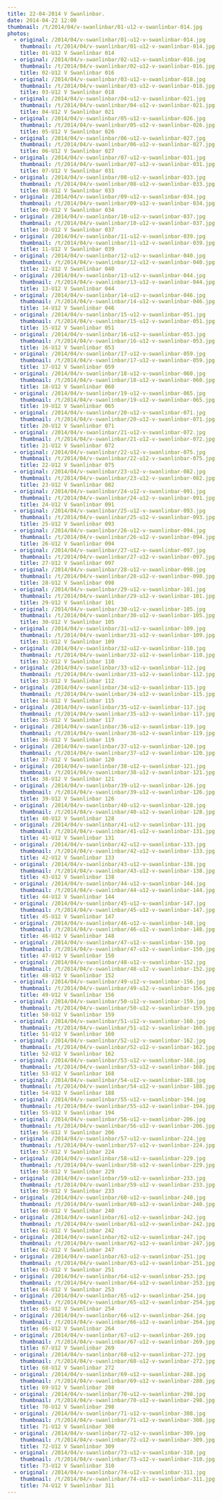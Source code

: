 ```yaml
---
title: 22-04-2014 V Swanlinbar.
date: 2014-04-22 12:00
thumbnail: /t/2014/04/v-swanlinbar/01-u12-v-swanlinbar-014.jpg
photos:
  - original: /2014/04/v-swanlinbar/01-u12-v-swanlinbar-014.jpg
    thumbnail: /t/2014/04/v-swanlinbar/01-u12-v-swanlinbar-014.jpg
    title: 01-U12 V Swanlinbar 014
  - original: /2014/04/v-swanlinbar/02-u12-v-swanlinbar-016.jpg
    thumbnail: /t/2014/04/v-swanlinbar/02-u12-v-swanlinbar-016.jpg
    title: 02-U12 V Swanlinbar 016
  - original: /2014/04/v-swanlinbar/03-u12-v-swanlinbar-018.jpg
    thumbnail: /t/2014/04/v-swanlinbar/03-u12-v-swanlinbar-018.jpg
    title: 03-U12 V Swanlinbar 018
  - original: /2014/04/v-swanlinbar/04-u12-v-swanlinbar-021.jpg
    thumbnail: /t/2014/04/v-swanlinbar/04-u12-v-swanlinbar-021.jpg
    title: 04-U12 V Swanlinbar 021
  - original: /2014/04/v-swanlinbar/05-u12-v-swanlinbar-026.jpg
    thumbnail: /t/2014/04/v-swanlinbar/05-u12-v-swanlinbar-026.jpg
    title: 05-U12 V Swanlinbar 026
  - original: /2014/04/v-swanlinbar/06-u12-v-swanlinbar-027.jpg
    thumbnail: /t/2014/04/v-swanlinbar/06-u12-v-swanlinbar-027.jpg
    title: 06-U12 V Swanlinbar 027
  - original: /2014/04/v-swanlinbar/07-u12-v-swanlinbar-031.jpg
    thumbnail: /t/2014/04/v-swanlinbar/07-u12-v-swanlinbar-031.jpg
    title: 07-U12 V Swanlinbar 031
  - original: /2014/04/v-swanlinbar/08-u12-v-swanlinbar-033.jpg
    thumbnail: /t/2014/04/v-swanlinbar/08-u12-v-swanlinbar-033.jpg
    title: 08-U12 V Swanlinbar 033
  - original: /2014/04/v-swanlinbar/09-u12-v-swanlinbar-034.jpg
    thumbnail: /t/2014/04/v-swanlinbar/09-u12-v-swanlinbar-034.jpg
    title: 09-U12 V Swanlinbar 034
  - original: /2014/04/v-swanlinbar/10-u12-v-swanlinbar-037.jpg
    thumbnail: /t/2014/04/v-swanlinbar/10-u12-v-swanlinbar-037.jpg
    title: 10-U12 V Swanlinbar 037
  - original: /2014/04/v-swanlinbar/11-u12-v-swanlinbar-039.jpg
    thumbnail: /t/2014/04/v-swanlinbar/11-u12-v-swanlinbar-039.jpg
    title: 11-U12 V Swanlinbar 039
  - original: /2014/04/v-swanlinbar/12-u12-v-swanlinbar-040.jpg
    thumbnail: /t/2014/04/v-swanlinbar/12-u12-v-swanlinbar-040.jpg
    title: 12-U12 V Swanlinbar 040
  - original: /2014/04/v-swanlinbar/13-u12-v-swanlinbar-044.jpg
    thumbnail: /t/2014/04/v-swanlinbar/13-u12-v-swanlinbar-044.jpg
    title: 13-U12 V Swanlinbar 044
  - original: /2014/04/v-swanlinbar/14-u12-v-swanlinbar-046.jpg
    thumbnail: /t/2014/04/v-swanlinbar/14-u12-v-swanlinbar-046.jpg
    title: 14-U12 V Swanlinbar 046
  - original: /2014/04/v-swanlinbar/15-u12-v-swanlinbar-051.jpg
    thumbnail: /t/2014/04/v-swanlinbar/15-u12-v-swanlinbar-051.jpg
    title: 15-U12 V Swanlinbar 051
  - original: /2014/04/v-swanlinbar/16-u12-v-swanlinbar-053.jpg
    thumbnail: /t/2014/04/v-swanlinbar/16-u12-v-swanlinbar-053.jpg
    title: 16-U12 V Swanlinbar 053
  - original: /2014/04/v-swanlinbar/17-u12-v-swanlinbar-059.jpg
    thumbnail: /t/2014/04/v-swanlinbar/17-u12-v-swanlinbar-059.jpg
    title: 17-U12 V Swanlinbar 059
  - original: /2014/04/v-swanlinbar/18-u12-v-swanlinbar-060.jpg
    thumbnail: /t/2014/04/v-swanlinbar/18-u12-v-swanlinbar-060.jpg
    title: 18-U12 V Swanlinbar 060
  - original: /2014/04/v-swanlinbar/19-u12-v-swanlinbar-065.jpg
    thumbnail: /t/2014/04/v-swanlinbar/19-u12-v-swanlinbar-065.jpg
    title: 19-U12 V Swanlinbar 065
  - original: /2014/04/v-swanlinbar/20-u12-v-swanlinbar-071.jpg
    thumbnail: /t/2014/04/v-swanlinbar/20-u12-v-swanlinbar-071.jpg
    title: 20-U12 V Swanlinbar 071
  - original: /2014/04/v-swanlinbar/21-u12-v-swanlinbar-072.jpg
    thumbnail: /t/2014/04/v-swanlinbar/21-u12-v-swanlinbar-072.jpg
    title: 21-U12 V Swanlinbar 072
  - original: /2014/04/v-swanlinbar/22-u12-v-swanlinbar-075.jpg
    thumbnail: /t/2014/04/v-swanlinbar/22-u12-v-swanlinbar-075.jpg
    title: 22-U12 V Swanlinbar 075
  - original: /2014/04/v-swanlinbar/23-u12-v-swanlinbar-082.jpg
    thumbnail: /t/2014/04/v-swanlinbar/23-u12-v-swanlinbar-082.jpg
    title: 23-U12 V Swanlinbar 082
  - original: /2014/04/v-swanlinbar/24-u12-v-swanlinbar-091.jpg
    thumbnail: /t/2014/04/v-swanlinbar/24-u12-v-swanlinbar-091.jpg
    title: 24-U12 V Swanlinbar 091
  - original: /2014/04/v-swanlinbar/25-u12-v-swanlinbar-093.jpg
    thumbnail: /t/2014/04/v-swanlinbar/25-u12-v-swanlinbar-093.jpg
    title: 25-U12 V Swanlinbar 093
  - original: /2014/04/v-swanlinbar/26-u12-v-swanlinbar-094.jpg
    thumbnail: /t/2014/04/v-swanlinbar/26-u12-v-swanlinbar-094.jpg
    title: 26-U12 V Swanlinbar 094
  - original: /2014/04/v-swanlinbar/27-u12-v-swanlinbar-097.jpg
    thumbnail: /t/2014/04/v-swanlinbar/27-u12-v-swanlinbar-097.jpg
    title: 27-U12 V Swanlinbar 097
  - original: /2014/04/v-swanlinbar/28-u12-v-swanlinbar-098.jpg
    thumbnail: /t/2014/04/v-swanlinbar/28-u12-v-swanlinbar-098.jpg
    title: 28-U12 V Swanlinbar 098
  - original: /2014/04/v-swanlinbar/29-u12-v-swanlinbar-101.jpg
    thumbnail: /t/2014/04/v-swanlinbar/29-u12-v-swanlinbar-101.jpg
    title: 29-U12 V Swanlinbar 101
  - original: /2014/04/v-swanlinbar/30-u12-v-swanlinbar-105.jpg
    thumbnail: /t/2014/04/v-swanlinbar/30-u12-v-swanlinbar-105.jpg
    title: 30-U12 V Swanlinbar 105
  - original: /2014/04/v-swanlinbar/31-u12-v-swanlinbar-109.jpg
    thumbnail: /t/2014/04/v-swanlinbar/31-u12-v-swanlinbar-109.jpg
    title: 31-U12 V Swanlinbar 109
  - original: /2014/04/v-swanlinbar/32-u12-v-swanlinbar-110.jpg
    thumbnail: /t/2014/04/v-swanlinbar/32-u12-v-swanlinbar-110.jpg
    title: 32-U12 V Swanlinbar 110
  - original: /2014/04/v-swanlinbar/33-u12-v-swanlinbar-112.jpg
    thumbnail: /t/2014/04/v-swanlinbar/33-u12-v-swanlinbar-112.jpg
    title: 33-U12 V Swanlinbar 112
  - original: /2014/04/v-swanlinbar/34-u12-v-swanlinbar-115.jpg
    thumbnail: /t/2014/04/v-swanlinbar/34-u12-v-swanlinbar-115.jpg
    title: 34-U12 V Swanlinbar 115
  - original: /2014/04/v-swanlinbar/35-u12-v-swanlinbar-117.jpg
    thumbnail: /t/2014/04/v-swanlinbar/35-u12-v-swanlinbar-117.jpg
    title: 35-U12 V Swanlinbar 117
  - original: /2014/04/v-swanlinbar/36-u12-v-swanlinbar-119.jpg
    thumbnail: /t/2014/04/v-swanlinbar/36-u12-v-swanlinbar-119.jpg
    title: 36-U12 V Swanlinbar 119
  - original: /2014/04/v-swanlinbar/37-u12-v-swanlinbar-120.jpg
    thumbnail: /t/2014/04/v-swanlinbar/37-u12-v-swanlinbar-120.jpg
    title: 37-U12 V Swanlinbar 120
  - original: /2014/04/v-swanlinbar/38-u12-v-swanlinbar-121.jpg
    thumbnail: /t/2014/04/v-swanlinbar/38-u12-v-swanlinbar-121.jpg
    title: 38-U12 V Swanlinbar 121
  - original: /2014/04/v-swanlinbar/39-u12-v-swanlinbar-126.jpg
    thumbnail: /t/2014/04/v-swanlinbar/39-u12-v-swanlinbar-126.jpg
    title: 39-U12 V Swanlinbar 126
  - original: /2014/04/v-swanlinbar/40-u12-v-swanlinbar-128.jpg
    thumbnail: /t/2014/04/v-swanlinbar/40-u12-v-swanlinbar-128.jpg
    title: 40-U12 V Swanlinbar 128
  - original: /2014/04/v-swanlinbar/41-u12-v-swanlinbar-131.jpg
    thumbnail: /t/2014/04/v-swanlinbar/41-u12-v-swanlinbar-131.jpg
    title: 41-U12 V Swanlinbar 131
  - original: /2014/04/v-swanlinbar/42-u12-v-swanlinbar-133.jpg
    thumbnail: /t/2014/04/v-swanlinbar/42-u12-v-swanlinbar-133.jpg
    title: 42-U12 V Swanlinbar 133
  - original: /2014/04/v-swanlinbar/43-u12-v-swanlinbar-138.jpg
    thumbnail: /t/2014/04/v-swanlinbar/43-u12-v-swanlinbar-138.jpg
    title: 43-U12 V Swanlinbar 138
  - original: /2014/04/v-swanlinbar/44-u12-v-swanlinbar-144.jpg
    thumbnail: /t/2014/04/v-swanlinbar/44-u12-v-swanlinbar-144.jpg
    title: 44-U12 V Swanlinbar 144
  - original: /2014/04/v-swanlinbar/45-u12-v-swanlinbar-147.jpg
    thumbnail: /t/2014/04/v-swanlinbar/45-u12-v-swanlinbar-147.jpg
    title: 45-U12 V Swanlinbar 147
  - original: /2014/04/v-swanlinbar/46-u12-v-swanlinbar-148.jpg
    thumbnail: /t/2014/04/v-swanlinbar/46-u12-v-swanlinbar-148.jpg
    title: 46-U12 V Swanlinbar 148
  - original: /2014/04/v-swanlinbar/47-u12-v-swanlinbar-150.jpg
    thumbnail: /t/2014/04/v-swanlinbar/47-u12-v-swanlinbar-150.jpg
    title: 47-U12 V Swanlinbar 150
  - original: /2014/04/v-swanlinbar/48-u12-v-swanlinbar-152.jpg
    thumbnail: /t/2014/04/v-swanlinbar/48-u12-v-swanlinbar-152.jpg
    title: 48-U12 V Swanlinbar 152
  - original: /2014/04/v-swanlinbar/49-u12-v-swanlinbar-156.jpg
    thumbnail: /t/2014/04/v-swanlinbar/49-u12-v-swanlinbar-156.jpg
    title: 49-U12 V Swanlinbar 156
  - original: /2014/04/v-swanlinbar/50-u12-v-swanlinbar-159.jpg
    thumbnail: /t/2014/04/v-swanlinbar/50-u12-v-swanlinbar-159.jpg
    title: 50-U12 V Swanlinbar 159
  - original: /2014/04/v-swanlinbar/51-u12-v-swanlinbar-160.jpg
    thumbnail: /t/2014/04/v-swanlinbar/51-u12-v-swanlinbar-160.jpg
    title: 51-U12 V Swanlinbar 160
  - original: /2014/04/v-swanlinbar/52-u12-v-swanlinbar-162.jpg
    thumbnail: /t/2014/04/v-swanlinbar/52-u12-v-swanlinbar-162.jpg
    title: 52-U12 V Swanlinbar 162
  - original: /2014/04/v-swanlinbar/53-u12-v-swanlinbar-168.jpg
    thumbnail: /t/2014/04/v-swanlinbar/53-u12-v-swanlinbar-168.jpg
    title: 53-U12 V Swanlinbar 168
  - original: /2014/04/v-swanlinbar/54-u12-v-swanlinbar-188.jpg
    thumbnail: /t/2014/04/v-swanlinbar/54-u12-v-swanlinbar-188.jpg
    title: 54-U12 V Swanlinbar 188
  - original: /2014/04/v-swanlinbar/55-u12-v-swanlinbar-194.jpg
    thumbnail: /t/2014/04/v-swanlinbar/55-u12-v-swanlinbar-194.jpg
    title: 55-U12 V Swanlinbar 194
  - original: /2014/04/v-swanlinbar/56-u12-v-swanlinbar-206.jpg
    thumbnail: /t/2014/04/v-swanlinbar/56-u12-v-swanlinbar-206.jpg
    title: 56-U12 V Swanlinbar 206
  - original: /2014/04/v-swanlinbar/57-u12-v-swanlinbar-224.jpg
    thumbnail: /t/2014/04/v-swanlinbar/57-u12-v-swanlinbar-224.jpg
    title: 57-U12 V Swanlinbar 224
  - original: /2014/04/v-swanlinbar/58-u12-v-swanlinbar-229.jpg
    thumbnail: /t/2014/04/v-swanlinbar/58-u12-v-swanlinbar-229.jpg
    title: 58-U12 V Swanlinbar 229
  - original: /2014/04/v-swanlinbar/59-u12-v-swanlinbar-233.jpg
    thumbnail: /t/2014/04/v-swanlinbar/59-u12-v-swanlinbar-233.jpg
    title: 59-U12 V Swanlinbar 233
  - original: /2014/04/v-swanlinbar/60-u12-v-swanlinbar-240.jpg
    thumbnail: /t/2014/04/v-swanlinbar/60-u12-v-swanlinbar-240.jpg
    title: 60-U12 V Swanlinbar 240
  - original: /2014/04/v-swanlinbar/61-u12-v-swanlinbar-242.jpg
    thumbnail: /t/2014/04/v-swanlinbar/61-u12-v-swanlinbar-242.jpg
    title: 61-U12 V Swanlinbar 242
  - original: /2014/04/v-swanlinbar/62-u12-v-swanlinbar-247.jpg
    thumbnail: /t/2014/04/v-swanlinbar/62-u12-v-swanlinbar-247.jpg
    title: 62-U12 V Swanlinbar 247
  - original: /2014/04/v-swanlinbar/63-u12-v-swanlinbar-251.jpg
    thumbnail: /t/2014/04/v-swanlinbar/63-u12-v-swanlinbar-251.jpg
    title: 63-U12 V Swanlinbar 251
  - original: /2014/04/v-swanlinbar/64-u12-v-swanlinbar-253.jpg
    thumbnail: /t/2014/04/v-swanlinbar/64-u12-v-swanlinbar-253.jpg
    title: 64-U12 V Swanlinbar 253
  - original: /2014/04/v-swanlinbar/65-u12-v-swanlinbar-254.jpg
    thumbnail: /t/2014/04/v-swanlinbar/65-u12-v-swanlinbar-254.jpg
    title: 65-U12 V Swanlinbar 254
  - original: /2014/04/v-swanlinbar/66-u12-v-swanlinbar-264.jpg
    thumbnail: /t/2014/04/v-swanlinbar/66-u12-v-swanlinbar-264.jpg
    title: 66-U12 V Swanlinbar 264
  - original: /2014/04/v-swanlinbar/67-u12-v-swanlinbar-269.jpg
    thumbnail: /t/2014/04/v-swanlinbar/67-u12-v-swanlinbar-269.jpg
    title: 67-U12 V Swanlinbar 269
  - original: /2014/04/v-swanlinbar/68-u12-v-swanlinbar-272.jpg
    thumbnail: /t/2014/04/v-swanlinbar/68-u12-v-swanlinbar-272.jpg
    title: 68-U12 V Swanlinbar 272
  - original: /2014/04/v-swanlinbar/69-u12-v-swanlinbar-288.jpg
    thumbnail: /t/2014/04/v-swanlinbar/69-u12-v-swanlinbar-288.jpg
    title: 69-U12 V Swanlinbar 288
  - original: /2014/04/v-swanlinbar/70-u12-v-swanlinbar-298.jpg
    thumbnail: /t/2014/04/v-swanlinbar/70-u12-v-swanlinbar-298.jpg
    title: 70-U12 V Swanlinbar 298
  - original: /2014/04/v-swanlinbar/71-u12-v-swanlinbar-308.jpg
    thumbnail: /t/2014/04/v-swanlinbar/71-u12-v-swanlinbar-308.jpg
    title: 71-U12 V Swanlinbar 308
  - original: /2014/04/v-swanlinbar/72-u12-v-swanlinbar-309.jpg
    thumbnail: /t/2014/04/v-swanlinbar/72-u12-v-swanlinbar-309.jpg
    title: 72-U12 V Swanlinbar 309
  - original: /2014/04/v-swanlinbar/73-u12-v-swanlinbar-310.jpg
    thumbnail: /t/2014/04/v-swanlinbar/73-u12-v-swanlinbar-310.jpg
    title: 73-U12 V Swanlinbar 310
  - original: /2014/04/v-swanlinbar/74-u12-v-swanlinbar-311.jpg
    thumbnail: /t/2014/04/v-swanlinbar/74-u12-v-swanlinbar-311.jpg
    title: 74-U12 V Swanlinbar 311
---
```

